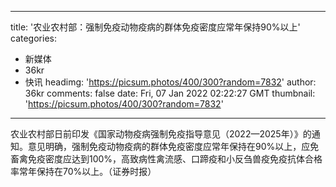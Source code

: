 
---
title: '农业农村部：强制免疫动物疫病的群体免疫密度应常年保持90%以上'
categories: 
 - 新媒体
 - 36kr
 - 快讯
headimg: 'https://picsum.photos/400/300?random=7832'
author: 36kr
comments: false
date: Fri, 07 Jan 2022 02:22:27 GMT
thumbnail: 'https://picsum.photos/400/300?random=7832'
---

<div>   
农业农村部日前印发《国家动物疫病强制免疫指导意见（2022—2025年）》的通知。意见明确，强制免疫动物疫病的群体免疫密度应常年保持在90%以上，应免畜禽免疫密度应达到100%，高致病性禽流感、口蹄疫和小反刍兽疫免疫抗体合格率常年保持在70%以上。（证券时报）  
</div>
            